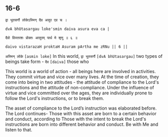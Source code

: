 ## 16-6


```shloka-sa
द्वा भूतसर्गौ लोकेऽस्मिन् दैव असुर एव च ।
```
```shloka-sa-hk
dvA bhUtasargau loke'smin daiva asura eva ca |
```
```shloka-sa
दैवो विस्तरशः प्रोक्तः आसुरम् पार्थ मे शृणु ॥ ६ ॥
```
```shloka-sa-hk
daivo vistarazaH proktaH Asuram pArtha me zRNu || 6 ||
```

`अस्मिन् लोके` `[asmin loke]` In this world, `द्वा भूतसर्गौ` `[dvA bhUtasargau]` two types of beings take form - `दैव` `[daiva]` those who

This world is a world of action - all beings here are involved in activities. They commit virtue and vice over many lives. At the time of creation, they come into being in two attitudes - the attitude of compliance to the Lord's instructions and the attitude of non-compliance. 
Under the influence of virtue and vice committed over the ages, they are individually prone to follow the Lord's instructions, or to break them.



The asset of compliance to the Lord’s instruction was elaborated before. The Lord continues- Those with this asset are born to a certain behavior and conduct, according to 
Those with the intent to break the Lord's instructions are born into different behavior and conduct. Be with Me and listen to that.

